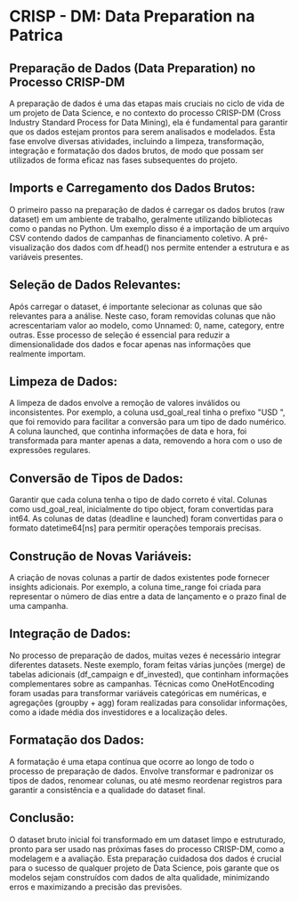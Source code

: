 # CRISP - DM: Data Preparation na Patrica

## Preparação de Dados (Data Preparation) no Processo CRISP-DM
A preparação de dados é uma das etapas mais cruciais no ciclo de vida de um projeto de Data Science, e no contexto do processo CRISP-DM (Cross Industry Standard Process for Data Mining), ela é fundamental para garantir que os dados estejam prontos para serem analisados e modelados. Esta fase envolve diversas atividades, incluindo a limpeza, transformação, integração e formatação dos dados brutos, de modo que possam ser utilizados de forma eficaz nas fases subsequentes do projeto.

## Imports e Carregamento dos Dados Brutos:
O primeiro passo na preparação de dados é carregar os dados brutos (raw dataset) em um ambiente de trabalho, geralmente utilizando bibliotecas como o pandas no Python.
Um exemplo disso é a importação de um arquivo CSV contendo dados de campanhas de financiamento coletivo. A pré-visualização dos dados com df.head() nos permite entender a estrutura e as variáveis presentes.

## Seleção de Dados Relevantes:
Após carregar o dataset, é importante selecionar as colunas que são relevantes para a análise. Neste caso, foram removidas colunas que não acrescentariam valor ao modelo, como Unnamed: 0, name, category, entre outras.
Esse processo de seleção é essencial para reduzir a dimensionalidade dos dados e focar apenas nas informações que realmente importam.

## Limpeza de Dados:
A limpeza de dados envolve a remoção de valores inválidos ou inconsistentes. Por exemplo, a coluna usd_goal_real tinha o prefixo "USD ", que foi removido para facilitar a conversão para um tipo de dado numérico.
A coluna launched, que continha informações de data e hora, foi transformada para manter apenas a data, removendo a hora com o uso de expressões regulares.

## Conversão de Tipos de Dados:
Garantir que cada coluna tenha o tipo de dado correto é vital. Colunas como usd_goal_real, inicialmente do tipo object, foram convertidas para int64.
As colunas de datas (deadline e launched) foram convertidas para o formato datetime64[ns] para permitir operações temporais precisas.

## Construção de Novas Variáveis:
A criação de novas colunas a partir de dados existentes pode fornecer insights adicionais. Por exemplo, a coluna time_range foi criada para representar o número de dias entre a data de lançamento e o prazo final de uma campanha.

## Integração de Dados:
No processo de preparação de dados, muitas vezes é necessário integrar diferentes datasets. Neste exemplo, foram feitas várias junções (merge) de tabelas adicionais (df_campaign e df_invested), que continham informações complementares sobre as campanhas.
Técnicas como OneHotEncoding foram usadas para transformar variáveis categóricas em numéricas, e agregações (groupby + agg) foram realizadas para consolidar informações, como a idade média dos investidores e a localização deles.

## Formatação dos Dados:
A formatação é uma etapa contínua que ocorre ao longo de todo o processo de preparação de dados. Envolve transformar e padronizar os tipos de dados, renomear colunas, ou até mesmo reordenar registros para garantir a consistência e a qualidade do dataset final.

## Conclusão: 
O dataset bruto inicial foi transformado em um dataset limpo e estruturado, pronto para ser usado nas próximas fases do processo CRISP-DM, como a modelagem e a avaliação. Esta preparação cuidadosa dos dados é crucial para o sucesso de qualquer projeto de Data Science, pois garante que os modelos sejam construídos com dados de alta qualidade, minimizando erros e maximizando a precisão das previsões.
